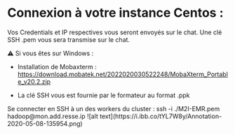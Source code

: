 # Connexion à votre instance Centos :

Vos Credentials et IP respectives vous seront envoyés sur le chat.
Une clé SSH .pem vous sera transmise sur le chat.

:warning: Si vous êtes sur Windows :

- Installation de Mobaxterm :  
https://download.mobatek.net/2022020030522248/MobaXterm_Portable_v20.2.zip

- La clé SSH vous est fournie par le formateur au format .ppk

<!-- La clé est fournie au format .pem : Convertissez-la en .ppk 

Pour ce faire suivre le mini-tuto ce-dessous :


- Convert PEM to PPK :

1. Open PuTTYgen
3. Click "Load" on the right side about 3/4 down
4. Set the file type to *.*
5. Browse to, and Open your .pem file
6. PuTTY will auto-detect everything it needs, and you just need to click "Save private key" and you can save your ppk key for use with PuTTY

https://stackoverflow.com/questions/3190667/convert-pem-to-ppk-file-format --!>

Se connecter en SSH à un des workers du cluster :  


ssh -i ./M2I-EMR.pem hadoop@mon.add.resse.ip  


![alt text](https://i.ibb.co/tYL7W8y/Annotation-2020-05-08-135954.png)  
